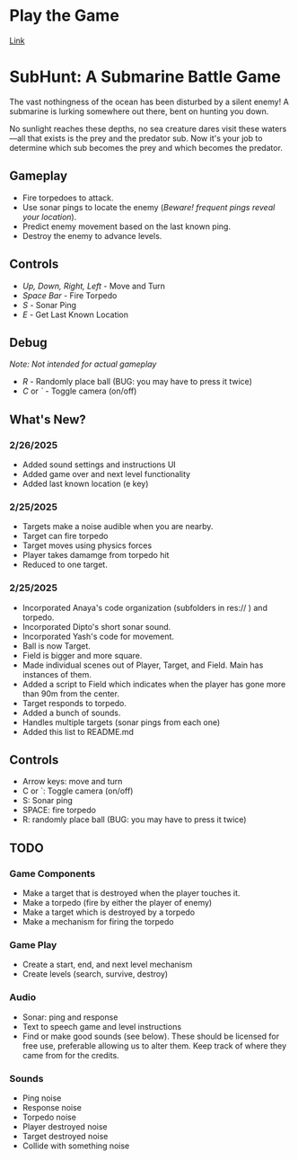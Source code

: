 # Play the Game
[Link](https://itch.io/jam/games-for-blind-gamers-4/rate/3362529)

# **SubHunt: A Submarine Battle Game**  

The vast nothingness of the ocean has been disturbed by a silent enemy! A submarine is lurking somewhere out there, bent on hunting you down. 

No sunlight reaches these depths, no sea creature dares visit these waters—all that exists is the prey and the predator sub. Now it's your job to determine which sub becomes the prey and which becomes the predator.  

## Gameplay  
- Fire torpedoes to attack.  
- Use sonar pings to locate the enemy (*Beware! frequent pings reveal your location*).  
- Predict enemy movement based on the last known ping.  
- Destroy the enemy to advance levels.  

## **Controls**
- *Up, Down, Right, Left* - Move and Turn
- *Space Bar* - Fire Torpedo
- *S* - Sonar Ping
- *E* - Get Last Known Location

## **Debug**
*Note: Not intended for actual gameplay*
- *R* - Randomly place ball (BUG: you may have to press it twice)
- *C* or *`* - Toggle camera (on/off)
 

## What's New?
### 2/26/2025
- Added sound settings and instructions UI
- Added game over and next level functionality
- Added last known location (e key)

### 2/25/2025
- Targets make a noise audible when you are nearby.
- Target can fire torpedo
- Target moves using physics forces 
- Player takes damamge from torpedo hit
- Reduced to one target.

### 2/25/2025
- Incorporated Anaya's code organization (subfolders in res:// ) and torpedo.
- Incorporated Dipto's short sonar sound.
- Incorporated Yash's code for movement.
- Ball is now Target.
- Field is bigger and more square.
- Made individual scenes out of Player, Target, and Field. Main has instances of them.
- Added a script to Field which indicates when the player has gone more than 90m from the center.
- Target responds to torpedo.
- Added a bunch of sounds.
- Handles multiple targets (sonar pings from each one)
- Added this list to README.md

## Controls
- Arrow keys: move and turn
- C or `: Toggle camera (on/off)
- S: Sonar ping
- SPACE: fire torpedo
- R: randomly place ball (BUG: you may have to press it twice)

## TODO
### Game Components
- Make a target that is destroyed when the player touches it.
- Make a torpedo (fire by either the player of enemy)
- Make a target which is destroyed by a torpedo
- Make a mechanism for firing the torpedo

### Game Play
- Create a start, end, and next level mechanism
- Create levels (search, survive, destroy)

### Audio
- Sonar: ping and response
- Text to speech game and level instructions
- Find or make good sounds (see below). These should be licensed for free use, preferable allowing us to alter them. Keep track of where they came from for the credits.

### Sounds 
- Ping noise
- Response noise
- Torpedo noise
- Player destroyed noise
- Target destroyed noise
- Collide with something noise
